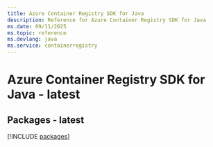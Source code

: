 ```yaml
---
title: Azure Container Registry SDK for Java
description: Reference for Azure Container Registry SDK for Java
ms.date: 09/11/2025
ms.topic: reference
ms.devlang: java
ms.service: containerregistry
---
```

# Azure Container Registry SDK for Java - latest
## Packages - latest
[!INCLUDE [packages](container-registry-index.md)]